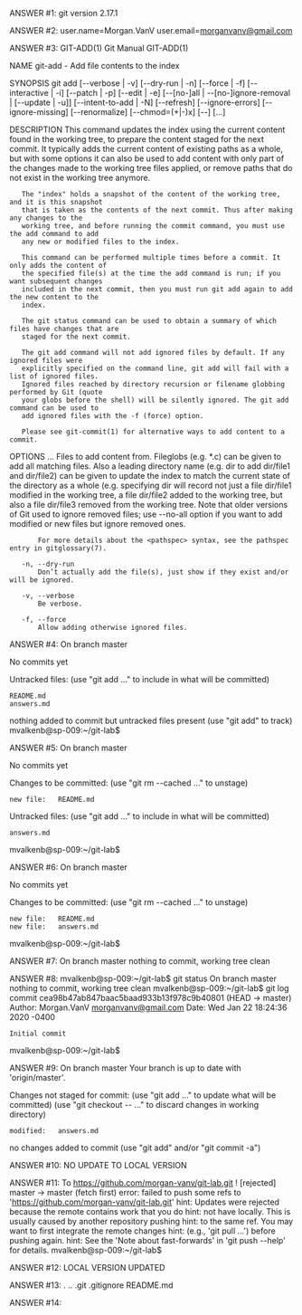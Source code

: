 ANSWER #1: git version 2.17.1

ANSWER #2: user.name=Morgan.VanV
	   user.email=morganvanv@gmail.com

ANSWER #3: GIT-ADD(1)                                  Git Manual                                  GIT-ADD(1)

NAME
       git-add - Add file contents to the index

SYNOPSIS
       git add [--verbose | -v] [--dry-run | -n] [--force | -f] [--interactive | -i] [--patch | -p]
                 [--edit | -e] [--[no-]all | --[no-]ignore-removal | [--update | -u]]
                 [--intent-to-add | -N] [--refresh] [--ignore-errors] [--ignore-missing] [--renormalize]
                 [--chmod=(+|-)x] [--] [<pathspec>...]

DESCRIPTION
       This command updates the index using the current content found in the working tree, to
       prepare the content staged for the next commit. It typically adds the current content of
       existing paths as a whole, but with some options it can also be used to add content with
       only part of the changes made to the working tree files applied, or remove paths that do
       not exist in the working tree anymore.

       The "index" holds a snapshot of the content of the working tree, and it is this snapshot
       that is taken as the contents of the next commit. Thus after making any changes to the
       working tree, and before running the commit command, you must use the add command to add
       any new or modified files to the index.

       This command can be performed multiple times before a commit. It only adds the content of
       the specified file(s) at the time the add command is run; if you want subsequent changes
       included in the next commit, then you must run git add again to add the new content to the
       index.

       The git status command can be used to obtain a summary of which files have changes that are
       staged for the next commit.

       The git add command will not add ignored files by default. If any ignored files were
       explicitly specified on the command line, git add will fail with a list of ignored files.
       Ignored files reached by directory recursion or filename globbing performed by Git (quote
       your globs before the shell) will be silently ignored. The git add command can be used to
       add ignored files with the -f (force) option.

       Please see git-commit(1) for alternative ways to add content to a commit.

OPTIONS
       <pathspec>...
           Files to add content from. Fileglobs (e.g.  *.c) can be given to add all matching
           files. Also a leading directory name (e.g.  dir to add dir/file1 and dir/file2) can be
           given to update the index to match the current state of the directory as a whole (e.g.
           specifying dir will record not just a file dir/file1 modified in the working tree, a
           file dir/file2 added to the working tree, but also a file dir/file3 removed from the
           working tree. Note that older versions of Git used to ignore removed files; use
           --no-all option if you want to add modified or new files but ignore removed ones.

           For more details about the <pathspec> syntax, see the pathspec entry in gitglossary(7).

       -n, --dry-run
           Don’t actually add the file(s), just show if they exist and/or will be ignored.

       -v, --verbose
           Be verbose.

       -f, --force
           Allow adding otherwise ignored files.

ANSWER #4: On branch master

No commits yet

Untracked files:
  (use "git add <file>..." to include in what will be committed)

	README.md
	answers.md

nothing added to commit but untracked files present (use "git add" to track)
mvalkenb@sp-009:~/git-lab$ 

ANSWER #5: On branch master

No commits yet

Changes to be committed:
  (use "git rm --cached <file>..." to unstage)

	new file:   README.md

Untracked files:
  (use "git add <file>..." to include in what will be committed)

	answers.md

mvalkenb@sp-009:~/git-lab$ 

ANSWER #6: On branch master

No commits yet

Changes to be committed:
  (use "git rm --cached <file>..." to unstage)

	new file:   README.md
	new file:   answers.md

mvalkenb@sp-009:~/git-lab$ 

ANSWER #7: On branch master
nothing to commit, working tree clean

ANSWER #8: mvalkenb@sp-009:~/git-lab$ git status
On branch master
nothing to commit, working tree clean
mvalkenb@sp-009:~/git-lab$ git log
commit cea98b47ab847baac5baad933b13f978c9b40801 (HEAD -> master)
Author: Morgan.VanV <morganvanv@gmail.com>
Date:   Wed Jan 22 18:24:36 2020 -0400

    Initial commit
mvalkenb@sp-009:~/git-lab$ 

ANSWER #9: On branch master
Your branch is up to date with 'origin/master'.

Changes not staged for commit:
  (use "git add <file>..." to update what will be committed)
  (use "git checkout -- <file>..." to discard changes in working directory)

	modified:   answers.md

no changes added to commit (use "git add" and/or "git commit -a")

ANSWER #10: NO UPDATE TO LOCAL VERSION

ANSWER #11: To https://github.com/morgan-vanv/git-lab.git
 ! [rejected]        master -> master (fetch first)
error: failed to push some refs to 'https://github.com/morgan-vanv/git-lab.git'
hint: Updates were rejected because the remote contains work that you do
hint: not have locally. This is usually caused by another repository pushing
hint: to the same ref. You may want to first integrate the remote changes
hint: (e.g., 'git pull ...') before pushing again.
hint: See the 'Note about fast-forwards' in 'git push --help' for details.
mvalkenb@sp-009:~/git-lab$ 

ANSWER #12: LOCAL VERSION UPDATED

ANSWER #13: .  ..  .git  .gitignore  README.md

ANSWER #14: 



